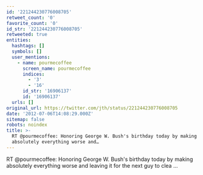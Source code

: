 ```yaml
---
id: '221244230776008705'
retweet_count: '0'
favorite_count: '0'
id_str: '221244230776008705'
retweeted: true
entities:
  hashtags: []
  symbols: []
  user_mentions:
    - name: pourmecoffee
      screen_name: pourmecoffee
      indices:
        - '3'
        - '16'
      id_str: '16906137'
      id: '16906137'
  urls: []
original_url: https://twitter.com/jth/status/221244230776008705
date: '2012-07-06T14:08:29.000Z'
sitemap: false
robots: noindex
title: >-
  RT @pourmecoffee: Honoring George W. Bush's birthday today by making
  absolutely everything worse and…
---
```


RT @pourmecoffee: Honoring George W. Bush's birthday today by making absolutely everything worse and leaving it for the next guy to clea ...